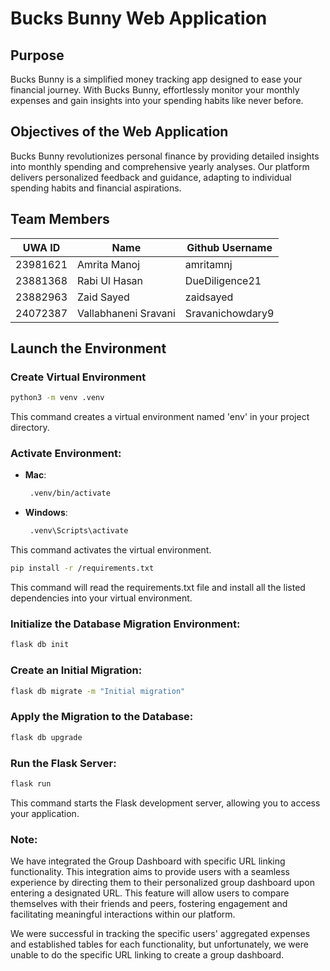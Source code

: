 # Bucks Bunny Web Application

## Purpose
Bucks Bunny is a simplified money tracking app designed to ease your financial journey. With Bucks Bunny, effortlessly monitor your monthly expenses and gain insights into your spending habits like never before.

## Objectives of the Web Application
Bucks Bunny revolutionizes personal finance by providing detailed insights into monthly spending and comprehensive yearly analyses. Our platform delivers personalized feedback and guidance, adapting to individual spending habits and financial aspirations.

## Team Members

| UWA ID    | Name                  | Github Username        |
|-----------|-----------------------|------------------------|
| 23981621  | Amrita Manoj          | amritamnj              |
| 23881368  | Rabi Ul Hasan         | DueDiligence21         |
| 23882963  | Zaid Sayed            | zaidsayed              |
| 24072387  | Vallabhaneni Sravani  | Sravanichowdary9       |

## Launch the Environment

### Create Virtual Environment
```bash
python3 -m venv .venv
```
This command creates a virtual environment named 'env' in your project directory.

### Activate Environment:
- **Mac**: 
  ```bash
   .venv/bin/activate
  ```
- **Windows**:
  ```bash
   .venv\Scripts\activate
  ```
This command activates the virtual environment.

```bash
pip install -r /requirements.txt
```
This command will read the requirements.txt file and install all the listed dependencies into your virtual environment. 

### Initialize the Database Migration Environment:
```bash
flask db init
```
### Create an Initial Migration:
```bash
flask db migrate -m "Initial migration"
```
### Apply the Migration to the Database:
```bash
flask db upgrade
```
### Run the Flask Server:
```bash
flask run
```
This command starts the Flask development server, allowing you to access your application.

### Note:
We have integrated the Group Dashboard with specific URL linking functionality. This integration aims to provide users with a seamless experience by directing them to their personalized group dashboard upon entering a designated URL. This feature will allow users to compare themselves with their friends and peers, fostering engagement and facilitating meaningful interactions within our platform.

We were successful in tracking the specific users' aggregated expenses and established tables for each functionality, but unfortunately, we were unable to do the specific URL linking to create a group dashboard.


